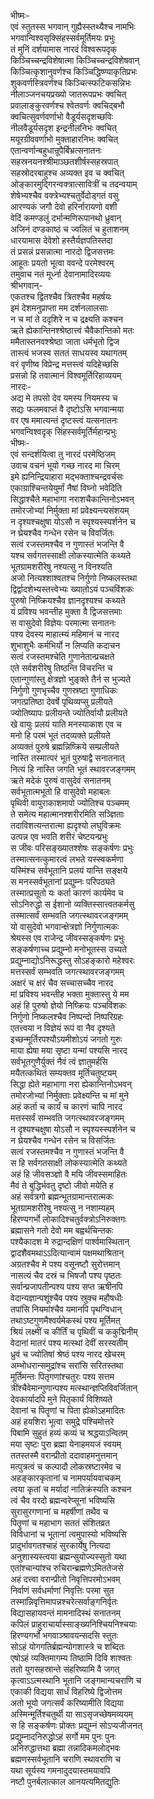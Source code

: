 भीष्मः-  
एवं स्तुतस्स भगवान् गुह्यैस्स्तथ्यैश्च नामभिः  
भगवान्विश्वसृक्सिंहस्सर्वमूर्तिमयः प्रभुः  
तं मुनिं दर्शयामास नारदं विश्वरूपदृक्  
किञ्चिच्चन्द्रविशेषात्मा किञ्चिच्चन्द्रविशेषवान्  
किञ्चित्कृशानुवर्णश्च किञ्चिद्धिष्ण्याकृतिप्रभः  
शुकवर्णस्त्रिवर्णश्च किञ्चित्स्फटिकसन्निभः  
नीलाञ्जनचयप्रख्यो जातरूपप्रभः क्वचित्  
प्रवालाङ्कुरवर्णश्च श्वेतवर्णः क्वचिद्बभौ  
क्वचित्सुवर्णवर्णाभो वैडूर्यसदृशच्छविः  
नीलवैडूर्यसदृश इन्द्रनीलनिभः क्वचित्  
मयूरग्रीववर्णाभो मुक्ताहारनिभः क्वचित्  
एतान्वर्णान्बहुधान्रूपैर्बिभ्रत्सनातनः  
सहस्रनयनश्श्रीमाञ्छतशीर्षस्सहस्रपात्  
सहस्रोदरबाहुश्च अव्यक्त इव च क्वचित्  
ओङ्कारमुद्गिरन्वक्त्रात्सावित्रीं च तदन्वयाम्  
शेषेभ्यश्चैव वक्त्रेभ्यश्चतुर्वेदोड्गतं वसु  
आरण्यकं जगौ देवो हरिर्नारायणो वशी  
वेदिं कमण्डलुं दर्भान्मणिरूपानथो ध्रुवान्  
अजिनं दण्डकाष्ठं च ज्वलितं च हुताशनम्  
धारयामास देवेशो हस्तैर्यज्ञपतिस्तदा  
तं प्रसन्नं प्रसन्नात्मा नारदो द्विजसत्तमः  
आहूतः प्रयतो भूत्वा ववन्दे परमेश्वरम्  
तमुवाच नतं मूर्ध्ना देवानामादिरव्ययः  
श्रीभगवान्-  
एकतश्च द्वितश्चैव त्रितश्चैव महर्षयः  
इमं देशमनुप्राप्ता मम दर्शनलालसाः  
न च मां ते ददृशिरे न च द्रक्ष्यति कश्चन  
ऋते ह्येकान्तिनश्श्रेष्ठात्त्वं चैवैकान्तिको मतः  
ममैतास्तनवश्श्रेष्ठा जाता धर्मभृतो द्विज  
तास्त्वं भजस्व सततं साधयस्व यथागतम्  
वरं वृणीष्व विप्रेन्द्र मत्तस्त्वं यदिहेच्छसि  
प्रसन्नो हि तवात्मानं विश्वमूर्तिरिहाव्ययम्  
नारदः-   
अद्य मे तपसो देव यमस्य नियमस्य च  
सद्यः फलमवाप्तं वै दृष्टोऽसि भगवान्मया  
वर एष ममात्यन्तं दृष्टस्त्वं यत्सनातनः  
भगवन्विश्वदृक् सिंहस्सर्वमूर्तिर्महान्प्रभुः  
भीष्मः-  
एवं सन्दर्शयित्वा तु नारदं परमेष्ठिजम्  
उवाच वचनं भूयो गच्छ नारद मा चिरम्  
इमे ह्यनिन्द्रियाहारा मद्भक्ताश्चन्द्रवर्चसः  
एकाग्राश्चिन्तयेयुर्मां नैषां विघ्नो भवेदिति  
सिद्धाश्चैते महाभागा नराशचैकान्तिनोऽभवन्  
तमोरजोभ्यां निर्मुक्ता मां प्रवेक्ष्यन्त्यसंशयम्  
न दृश्यश्चक्षुषा योऽसौ न स्पृश्यस्स्पर्शनेन च  
न घ्रेयश्चैव गन्धेन रसेन च विवर्जितः  
सत्वं रजस्तमश्चैव न गुणास्तं भजन्ति वै  
यश्च सर्वगतस्साक्षी लोकस्यात्मेति कथ्यते  
भूतग्रामशरीरेषु नश्यत्सु न विनश्यति  
अजो नित्यश्शाश्वतश्च निर्गुणो निष्कलस्तथा  
द्विर्द्वादशेभ्यस्तत्त्वेभ्यः ख्यातो़ऽयं पञ्चविंशकः  
पुरुषो निष्क्रियश्चैव ज्ञानदृश्यश्च कथ्यते  
यं प्रविश्य भवन्तीह मुक्ता वै द्विजसत्तमाः  
स वासुदेवो विज्ञेयः परमात्मा सनातनः  
पश्य देवस्य माहात्म्यं महिमानं च नारद  
शुभाशुभैः कर्मभिर्यो न लिप्यति कदाचन  
सत्वं रजस्तमश्चेति गुणानेतान्प्रचक्षते  
एते सर्वशरीरेषु तिष्ठन्ति विचरन्ति च  
एतान्गुणांस्तु क्षेत्रज्ञो भुङ्क्ते तैर्न स भुज्यते  
निर्गुणो गुणभृच्चैव गुणस्रष्टा गुणाधिकः  
जगत्प्रतिष्ठा देवर्षे पृथिव्यप्सु प्रलीयते  
ज्योतिष्यापः प्रलीयन्ते ज्योतिर्वायौ प्रलीयते  
खे वायुः प्रलयं याति मनस्याकाश एव च  
मनो हि परमं भूतं तदव्यक्ते प्रलीयते  
अव्यक्तं पुरुषे ब्रह्मन्निष्क्रिये सम्प्रलीयते  
नास्ति तस्मात्परं भूतं पुरुषाद्वै सनातनात्  
नित्यं हि नास्ति जगति भूतं स्थावरजङ्गमम्  
ऋते मदेकं पुरुषं वासुदेवं सनातनम्  
सर्वभूतात्मभूतो हि वासुदेवो महाबलः  
पृथिवी वायुराकाशमापो ज्योतिश्च पञ्चमम्  
ते समेत्य महात्मानश्शरीरमिति सञ्ज्ञिताः  
तदाविशत्यन्तरात्मा ह्यदृश्यो लघुविक्रमः  
उत्पन्न एव भवति शरीरं चेष्टयन्प्रभुः  
स जीवः परिसङ्ख्यातश्शेषः सङ्कर्षणः प्रभुः  
तस्मात्सनत्कुमारत्वं लभते यस्स्वकर्मणा  
यस्मिंश्च सर्वभूतानि प्रलयं यान्ति सङ्क्षये  
स मनस्सर्वभूतानां प्रद्युम्नः परिपठ्यते  
तस्मात्प्रसूतो यः कर्ता कारणं कार्यमेव च   
सोऽनिरुद्धो स ईशानो व्यक्तिस्सात्त्वतकर्मसु  
तस्मात्सर्वं सम्भवति जगत्स्थावरजङ्गमम्  
यो वासुदेवो भगवान्क्षेत्रज्ञो निर्गुणात्मकः  
श्रेयस्स एव राजेन्द्र जीवस्सङ्कर्षणः प्रभुः  
सङ्कर्षणाच्च प्रद्युम्नो मनोभूतस्स उच्यते  
प्रद्युम्नाद्योऽनिरूद्धस्तु सोऽहङ्कारो महेश्वरः  
मत्तस्सर्वं सम्भवति जगत्स्थावरजङ्गमम्  
अक्षरं च क्षरं चैव सच्चासच्चैव नारद  
मां प्रविश्य भवन्तीह भक्ता मुक्तास्तु ये मम  
अहं हि पुरुषो ज्ञेयो निष्क्रियः पञ्चविंशकः  
निर्गुणो निष्कलश्चैव निष्पन्दो निष्परिग्रहः  
एतत्त्वया न विज्ञेयं रूपं वा नैव दृश्यते  
इच्छन्मूर्तिरपश्यौऽयमीशोऽयं जगतो गुरुः  
माया ह्येषा मया सृष्टा यन्मां पश्यसि नारद  
सर्वभूतगुणैर्युक्तं नैवं त्वं ज्ञातुमर्हसि  
मयैतत्कथितं सम्यक्तव मूर्तिचतुष्टयम्  
सिद्धा ह्येते महाभागा नरा ह्येकान्तिनोऽभवन्  
तमोरजोभ्यां निर्मुक्ताः प्रवेक्ष्यन्ति च मां मुने  
अहं कर्ता च कार्यं च कारणं चापि नारद  
मत्तस्सर्वं सम्भवति जगत्स्थावरजङ्गमम्  
न दृश्यश्चक्षुषा योऽसौ न स्पृश्यस्स्पर्शनेन च  
न घ्रेयश्चैव गन्धेन रसेन च विसर्जितः  
सत्वं रजस्तमश्चैव न गुणास्तं भजन्ति वै  
स हि सर्वगतसाक्षी लोकस्यात्मेति कथ्यते  
अहं हि जीवसञ्ज्ञो वै मयि जीवस्समाहितः  
मैवं ते बुद्धिर्भवतु दृष्टो जीवो मयेति ह  
अहं सर्वत्रगो ब्रह्मन्भूतग्रामान्तरात्मकः  
भूतग्रामशरीरेषु नश्यत्सु न नशाम्यहम्  
हिरण्यगर्भो लोकादिश्चतुर्वक्त्रोऽनिरुक्तगः  
ब्रह्मासने गतो देवो मम बह्वर्थचिन्तकः  
पश्यैकादश मे रुद्रान्दक्षिणं पार्श्वमास्थितान्  
द्वादशैवमथाऽऽदित्यान्वामं पक्षमथाश्रितान्  
अग्रतश्चैव मे पश्य वसूनष्टौ सुरोत्तमान्  
नासत्यं चैव दस्रं च भिषजौ पश्य पृष्ठतः  
सर्वान्प्रजापतीन्पश्य पश्य सप्त ऋषीनपि  
वेदान्यज्ञान्पशूंश्चैव पश्य स्रुक्च महौषधीः  
तपांसि नियमांश्चैव यमानपि पृथग्विधान्  
तथाऽष्टगुणमैश्वर्यमेकस्थं पश्य मूर्तिमत्  
श्रियं लक्ष्मीं च कीर्तिं च पृथिवीं च ककुद्मिनीम्  
वेदानां मातरं पश्य मत्स्थां देवीं सरस्वतीम्  
ध्रुवं च ज्योतिषां श्रेष्ठं पश्य नारद खेचरम्  
अम्भोधरान्समुद्रांश्च सरांसि सरितस्तथा  
मूर्तिमन्तः पितृगणांश्चतुरः पश्य सत्तम  
त्रींश्चैवेमान्गुणान्पश्य मत्स्थान्ज्ञप्तिविवर्जितान्  
देवकार्यादपि मुने पितृकार्यं विशिष्यते  
देवानां च पितॄणां च पिता ह्येकोऽहमादितः  
अहं हयशिरा भूत्वा समुद्रे पश्चिमोत्तरे  
पिबामि सुहुतं हव्यं कव्यं च श्रद्धयाऽन्वितम्  
मया सृष्टः पुरा ब्रह्मा येनाहमयजं स्वयम्  
ततस्तस्मै वरान्प्रीतो ददावाहमनुत्तमान्  
मत्पुत्रत्वं च कल्पादौ लोकस्रष्टारमेव च  
अहङ्कारकृतानां च नामपर्यायवाचकम्  
त्वया कृतां च मर्यादां नातिक्रंस्यति कश्चन  
त्वं चैव वरदो ब्रह्मन्वरेप्सूनां भविष्यसि  
सुरासुरगणानां च महर्षीणां तथैव च  
पितॄणां च महाभाग सततं संशितव्रत  
विविधानां च भूतानां त्वमुपास्यो भविष्यसि  
प्रादुर्भावगतश्चाहं सुरकार्येषु नित्यदा  
अनुशास्यस्त्वया ब्रह्मन्सुयोज्यस्सुतो यथा  
एतांश्चान्यांश्च रुचिरान्ब्रह्मणेऽमिततेजसे  
अहं दत्त्वा वरान्प्रीतो निवृत्तिपरमोऽभवम्  
निर्वाणं सर्वधर्माणां निवृत्तिः परमा सुत  
तस्मान्निवृत्तिमापन्नश्चरेत्सर्वाङ्गनिर्वृतः  
विद्यासहायवन्तं मामनादिस्थं सनातनम्  
कपिलं प्राहुराचार्यास्साङ्ख्यनिश्चियनिश्चयाः  
हिरण्यगर्भो भगवाञ्श्रावयन्सदसि स्तुतः  
सोऽहं योगगतिर्ब्रह्मन्योगशास्त्रे च शब्दितः  
एषोऽहं व्यक्तिमागम्य तिष्ठामि दिवि शाश्वतः  
ततो युगसहस्रान्ते संहरिष्यामि वै जगत्  
कृत्वाऽऽत्मस्थानि भूतानि जङ्गमान्यचराणि च  
एकाकी विद्यया सार्धं विहरिष्ये द्विजोत्तम  
अतो भूयो जगत्सर्वं करिष्यामीति विद्यया  
अस्मिन्मूर्तिश्चतुर्थी या साऽसृजच्छेषमव्ययम्  
स हि सङ्कर्षणः प्रोक्तः प्रद्युम्नं सोऽप्यजीजनत्  
प्रद्युम्नादनिरुद्धोऽहं सर्गो मम पुनः पुनः  
अनिरुद्धात्तथा ब्रह्मा तन्नादिकमलोद्भवः  
ब्रह्मणस्सर्वभूतानि चराणि स्थावराणि च  
यथा सूर्यस्य गमनादुदयास्तमयावपि  
नष्टौ पुनर्बलात्काल आनयत्यमितद्युतिः  
